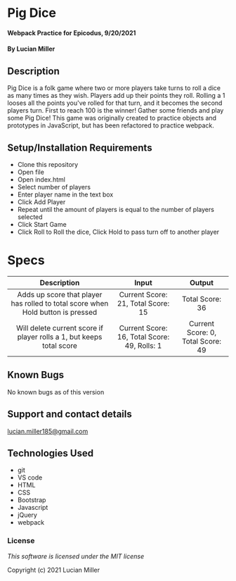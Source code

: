# Pig Dice

#### Webpack Practice for Epicodus, 9/20/2021

#### By Lucian Miller

## Description

Pig Dice is a folk game where two or more players take turns to roll a dice as many times as they wish. Players add up their points they roll. Rolling a 1 looses all the points you've rolled for that turn, and it becomes the second players turn. First to reach 100 is the winner! Gather some friends and play some Pig Dice! This game was originally created to practice objects and prototypes in JavaScript, but has been refactored to practice webpack.

## Setup/Installation Requirements

* Clone this repository
* Open file
* Open index.html
* Select number of players
* Enter player name in the text box
* Click Add Player
* Repeat until the amount of players is equal to the number of players selected
* Click Start Game
* Click Roll to Roll the dice, Click Hold to pass turn off to another player

# Specs

|Description|Input|Output
|:--:|:--:|:--:|
|Adds up score that player has rolled to total score when Hold button is pressed|Current Score: 21, Total Score: 15|Total Score: 36|
|Will delete current score if player rolls a 1, but keeps total score| Current Score: 16, Total Score: 49, Rolls: 1|Current Score: 0, Total Score: 49|

## Known Bugs

No known bugs as of this version

## Support and contact details

lucian.miller185@gmail.com

## Technologies Used

* git
* VS code
* HTML
* CSS
* Bootstrap
* Javascript
* jQuery
* webpack

### License

*This software is licensed under the MIT license*

Copyright (c) 2021 Lucian Miller
